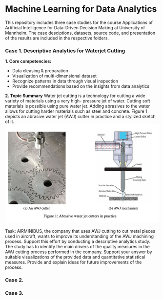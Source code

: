 # Machine Learning for Data Analytics
This repository includes three case studies for the course Applications of Artificial Intelligence for Data-Driven Decision Making at University of Mannheim. The case desciptions, datasets, source code, and presentation of the results are included in the respective folders.

### Case 1. Descriptive Analytics for Waterjet Cutting
**1. Core competencies:**
- Data cleasing & preparation
- Visualization of multi-dimensional dataset 
- Recognize patterns in data through visual inspection
- Provide recommendations based on the insights from data analytics

**2. Topic Summary**
Water jet cutting is a technology for cutting a wide variety of materials using a very high- pressure jet of water. Cutting soft materials is possible using pure water jet. Adding abrasives to the water allows for cutting harder materials such as steel and concrete. Figure 1 depicts an abrasive water jet (AWJ) cutter in practice and a stylized sketch of it.
<img src="https://github.com/sonpnt/Machine-Learning-for-Analytics/blob/main/Descriptive%20analytics%20for%20waterjet%20cutting/descriptive_waterjet.png" width="800" />

Task: AIRMINIBUS, the company that uses AWJ cutting to cut metal pieces used in aircraft, wants to improve its understanding of the AWJ machining process. Support this effort by conducting a descriptive analytics study. The study has to identify the main drivers of the quality measures in the AWJ cutting process performed in the company. Support your answer by suitable visualizations of the provided data and quantitative statistical measures. Provide and explain ideas for future improvements of the process.


### Case 2. 


### Case 3. 


